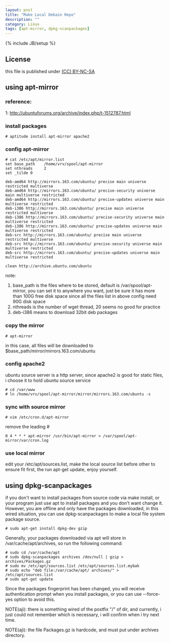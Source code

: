```yaml
---
layout: post
title: "Make Local Debain Repo"
description: ""
category: Linux
tags: [apt-mirror, dpkg-scanpackages]
---
```

{% include JB/setup %}
## License
this file is published under [(CC) BY-NC-SA](http://creativecommons.org/licenses/by-nc-sa/3.0/)

## using apt-mirror
### reference:
1: http://ubuntuforums.org/archive/index.php/t-1512787.html

### install packages

    # aptitude install apt-mirror apache2

### config apt-mirror

    # cat /etc/apt/mirror.list
    set base_path    /home/vrv/spool/apt-mirror
    set nthreads     2
    set _tilde 0

    deb-amd64 http://mirrors.163.com/ubuntu/ precise main universe restricted multiverse
    deb-amd64 http://mirrors.163.com/ubuntu/ precise-security universe main multiverse restricted
    deb-amd64 http://mirrors.163.com/ubuntu/ precise-updates universe main multiverse restricted
    deb-i386 http://mirrors.163.com/ubuntu/ precise main universe restricted multiverse
    deb-i386 http://mirrors.163.com/ubuntu/ precise-security universe main multiverse restricted
    deb-i386 http://mirrors.163.com/ubuntu/ precise-updates universe main multiverse restricted
    deb-src http://mirrors.163.com/ubuntu/ precise main universe restricted multiverse
    deb-src http://mirrors.163.com/ubuntu/ precise-security universe main multiverse restricted
    deb-src http://mirrors.163.com/ubuntu/ precise-updates universe main multiverse restricted

    clean http://archive.ubuntu.com/ubuntu

note: 
1. base_path is the files where to be stored, default is /var/spool/apt-mirror, you can set it to anywhere you want, just be sure it has more than 100G free disk space since all the files list in above config need 90G disk space
2. nthreads is the number of wget thread, 20 seems no good for practice
3. deb-i386 means to download 32bit deb packages

### copy the mirror

    # apt-mirror

in this case, all files will be downloaded to $base_path/mirror/mirrors.163.com/ubuntu

### config apache2
ubuntu source server is a http server, since apache2 is good for static files, i choose it to hold ubuntu source service

    # cd /var/www
    # ln /home/vrv/spool/apt-mirror/mirror/mirrors.163.com/ubuntu -s

### sync with source mirror

    # vim /etc/cron.d/apt-mirror
    
remove the leading #
    
    0 4 * * * apt-mirror /usr/bin/apt-mirror > /var/spool/apt-mirror/var/cron.log

### use local mirror
edit your /etc/apt/sources.list, make the local source list before other to ensure fit first, the run apt-get update, enjoy yourself.

## using dpkg-scanpackages
if you don't want to install packages from source code via make install, or your program just use apt to install packages and you don't want change it. However, you are offline and only have the packages downloaded, in this wired situation, you can use dpkg-scanpackages to make a local file system package source.

    # sudo apt-get install dpkg-dev gzip

Generally, your packages downloaded via apt will store in /var/cache/apt/archives, so run the following command:

    # sudo cd /var/cache/apt
    # sudo dpkg-scanpackages archives /dev/null | gzip > archives/Packages.gz
    # sudo mv /etc/apt/sources.list /etc/apt/sources.list.mybak
    # sudo echo "deb file:/var/cache/apt/ archives/" > /etc/apt/sources.list
    # sudo apt-get update

Since the packages fingerprint has been changed, you will receive authentication prompt when you install packages, or you can use --force-yes option to avoid this.

NOTE(aji): there is something wired of the postfix "/" of dir, and currently, i just could not remember which is necessary, i will confirm when i try next time.

NOTE(aji): the file Packages.gz is hardcode, and must put under archives directory.
